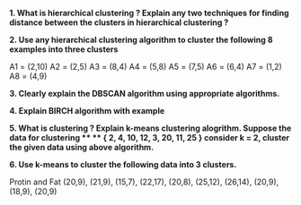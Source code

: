 **1. What is hierarchical clustering ? Explain any two techniques for finding distance between the clusters in hierarchical clustering ?**


**2. Use any hierarchical clustering algorithm to cluster the following 8 examples into three clusters**

A1 = (2,10)
A2 = (2,5)
A3 = (8,4)
A4 = (5,8)
A5 = (7,5)
A6 = (6,4)
A7 = (1,2)
A8 = (4,9) 


**3. Clearly explain the DBSCAN algorithm using appropriate algorithms.**

**4. Explain BIRCH algorithm with example**

**5. What is clustering ? Explain k-means clustering alogrithm. Suppose the data for clustering **
   ** { 2, 4, 10, 12, 3, 20, 11, 25 } consider k = 2, cluster the given data using above algorithm.**


**6. Use k-means to cluster the following data into 3 clusters.**

Protin and Fat (20,9), (21,9), (15,7), (22,17), (20,8), (25,12), (26,14), (20,9), (18,9), (20,9)

 


